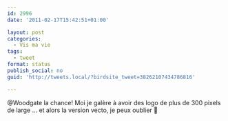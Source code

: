 ```yaml
---
id: 2996
date: '2011-02-17T15:42:51+01:00'

layout: post
categories:
  - Vis ma vie
tags:
  - tweet
format: status
publish_social: no
guid: 'http://tweets.local/?birdsite_tweet=38262107434786816'

---
```


@Woodgate la chance! Moi je galère à avoir des logo de plus de 300 pixels de large … et alors la version vecto, je peux oublier 🙁
